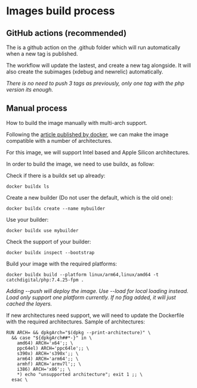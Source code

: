 # Images build process

## GitHub actions (recommended)

The is a github action on the .github folder which will run automatically when a new tag is published.

The workflow will update the lastest, and create a new tag alongside. It will also create the subimages (xdebug and newrelic) automatically.

_There is no need to push 3 tags as previously, only one tag with the php version its enough._

## Manual process

How to build the image manually with multi-arch support.

Following the [article published by docker](https://www.docker.com/blog/multi-arch-images/), we can make the image compatible with a number of architectures.

For this image, we will support Intel based and Apple Silicon architectures.

In order to build the image, we need to use buildx, as follow:

Check if there is a buildx set up already:
```
docker buildx ls
```

Create a new builder (Do not user the default, which is the old one):
```
docker buildx create --name mybuilder
```

Use your builder:
```
docker buildx use mybuilder
```

Check the support of your builder:
```
docker buildx inspect --bootstrap
```

Build your image with the required platforms:
```
docker buildx build --platform linux/arm64,linux/amd64 -t catchdigital/php:7.4.25-fpm .
```
_Adding --push will deploy the image. Use --load for local loading instead. Load only support one platform currently. If no flag added, it will just cached the layers._

If new architectures need support, we will need to update the Dockerfile with the required architectures.
Sample of architectures:
```
RUN ARCH= && dpkgArch="$(dpkg --print-architecture)" \
  && case "${dpkgArch##*-}" in \
    amd64) ARCH='x64';; \
    ppc64el) ARCH='ppc64le';; \
    s390x) ARCH='s390x';; \
    arm64) ARCH='arm64';; \
    armhf) ARCH='armv7l';; \
    i386) ARCH='x86';; \
    *) echo "unsupported architecture"; exit 1 ;; \
  esac \
```
